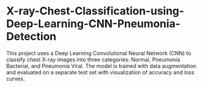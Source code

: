 # X-ray-Chest-Classification-using-Deep-Learning-CNN-Pneumonia-Detection
This project uses a Deep Learning Convolutional Neural Network (CNN) to classify chest X-ray images into three categories: Normal, Pneumonia Bacterial, and Pneumonia Viral. The model is trained with data augmentation and evaluated on a separate test set with visualization of accuracy and loss curves.
